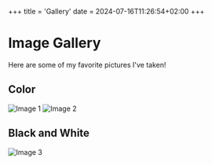 +++
title = 'Gallery'
date = 2024-07-16T11:26:54+02:00
+++

# Image Gallery

Here are some of my favorite pictures I've taken!

## Color
![Image 1](HONDA.jpg) ![Image 2](HONDA.jpg)
## Black and White
![Image 3](LivingTree.jpg)
